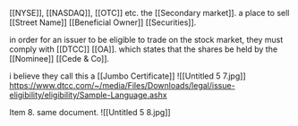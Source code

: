[[NYSE]], [[NASDAQ]], [[OTC]] etc. the [[Secondary market]]. a place to sell [[Street Name]] [[Beneficial Owner]] [[Securities]].

in order for an issuer to be eligible to trade on the stock market, they must comply with [[DTCC]] [[OA]]. which states that the shares be held by the [[Nominee]] [[Cede & Co]]. 

i believe they call this a [[Jumbo Certificate]]
![[Untitled 5 7.jpg]]
https://www.dtcc.com/~/media/Files/Downloads/legal/issue-eligibility/eligibility/Sample-Language.ashx

Item 8. same document.
![[Untitled 5 8.jpg]]